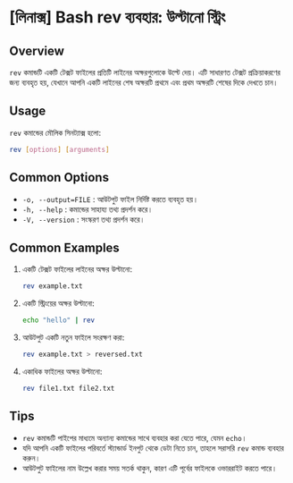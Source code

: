 # [লিনাক্স] Bash rev ব্যবহার: উল্টানো স্ট্রিং

## Overview
`rev` কমান্ডটি একটি টেক্সট ফাইলের প্রতিটি লাইনের অক্ষরগুলোকে উল্টে দেয়। এটি সাধারণত টেক্সট প্রক্রিয়াকরণের জন্য ব্যবহৃত হয়, যেখানে আপনি একটি লাইনের শেষ অক্ষরটি প্রথমে এবং প্রথম অক্ষরটি শেষের দিকে দেখতে চান।

## Usage
`rev` কমান্ডের মৌলিক সিনট্যাক্স হলো:
```bash
rev [options] [arguments]
```

## Common Options
- `-o, --output=FILE` : আউটপুট ফাইল নির্দিষ্ট করতে ব্যবহৃত হয়।
- `-h, --help` : কমান্ডের সাহায্য তথ্য প্রদর্শন করে।
- `-V, --version` : সংস্করণ তথ্য প্রদর্শন করে।

## Common Examples
1. একটি টেক্সট ফাইলের লাইনের অক্ষর উল্টানো:
   ```bash
   rev example.txt
   ```

2. একটি স্ট্রিংয়ের অক্ষর উল্টানো:
   ```bash
   echo "hello" | rev
   ```

3. আউটপুট একটি নতুন ফাইলে সংরক্ষণ করা:
   ```bash
   rev example.txt > reversed.txt
   ```

4. একাধিক ফাইলের অক্ষর উল্টানো:
   ```bash
   rev file1.txt file2.txt
   ```

## Tips
- `rev` কমান্ডটি পাইপের মাধ্যমে অন্যান্য কমান্ডের সাথে ব্যবহার করা যেতে পারে, যেমন `echo`।
- যদি আপনি একটি ফাইলের পরিবর্তে স্ট্যান্ডার্ড ইনপুট থেকে ডেটা নিতে চান, তাহলে সরাসরি `rev` কমান্ড ব্যবহার করুন।
- আউটপুট ফাইলের নাম উল্লেখ করার সময় সতর্ক থাকুন, কারণ এটি পূর্বের ফাইলকে ওভাররাইট করতে পারে।